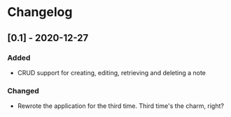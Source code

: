 # Changelog

## [0.1] - 2020-12-27

### Added

- CRUD support for creating, editing, retrieving and deleting a note

### Changed

- Rewrote the application for the third time. Third time's the charm, right?
